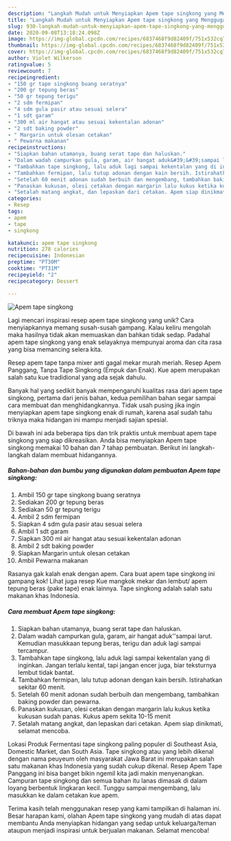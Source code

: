 ```yaml
---
description: "Langkah Mudah untuk Menyiapkan Apem tape singkong yang Menggugah Selera"
title: "Langkah Mudah untuk Menyiapkan Apem tape singkong yang Menggugah Selera"
slug: 930-langkah-mudah-untuk-menyiapkan-apem-tape-singkong-yang-menggugah-selera
date: 2020-09-08T13:18:24.098Z
image: https://img-global.cpcdn.com/recipes/6837468f9d82409f/751x532cq70/apem-tape-singkong-foto-resep-utama.jpg
thumbnail: https://img-global.cpcdn.com/recipes/6837468f9d82409f/751x532cq70/apem-tape-singkong-foto-resep-utama.jpg
cover: https://img-global.cpcdn.com/recipes/6837468f9d82409f/751x532cq70/apem-tape-singkong-foto-resep-utama.jpg
author: Violet Wilkerson
ratingvalue: 5
reviewcount: 7
recipeingredient:
- "150 gr tape singkong buang seratnya"
- "200 gr tepung beras"
- "50 gr tepung terigu"
- "2 sdm fermipan"
- "4 sdm gula pasir atau sesuai selera"
- "1 sdt garam"
- "300 ml air hangat atau sesuai kekentalan adonan"
- "2 sdt baking powder"
- " Margarin untuk olesan cetakan"
- " Pewarna makanan"
recipeinstructions:
- "Siapkan bahan utamanya, buang serat tape dan haluskan."
- "Dalam wadah campurkan gula, garam, air hangat aduk&#39;&#39;sampai larut. Kemudian masukkaan tepung beras, terigu dan aduk lagi sampai tercampur."
- "Tambahkan tape singkong, lalu aduk lagi sampai kekentalan yang di inginkan. Jangan terlalu kental, tapi jangan encer juga, biar teksturnya lembut tidak bantat."
- "Tambahkan fermipan, lalu tutup adonan dengan kain bersih. Istirahatkan sekitar 60 menit."
- "Setelah 60 menit adonan sudah berbuih dan mengembang, tambahkan baking powder dan pewarna."
- "Panaskan kukusan, olesi cetakan dengan margarin lalu kukus ketika kukusan sudah panas. Kukus apem sekita 10-15 menit"
- "Setalah matang angkat, dan lepaskan dari cetakan. Apem siap dinikmati, selamat mencoba."
categories:
- Resep
tags:
- apem
- tape
- singkong

katakunci: apem tape singkong 
nutrition: 278 calories
recipecuisine: Indonesian
preptime: "PT30M"
cooktime: "PT31M"
recipeyield: "2"
recipecategory: Dessert

---
```



![Apem tape singkong](https://img-global.cpcdn.com/recipes/6837468f9d82409f/751x532cq70/apem-tape-singkong-foto-resep-utama.jpg)

Lagi mencari inspirasi resep apem tape singkong yang unik? Cara menyiapkannya memang susah-susah gampang. Kalau keliru mengolah maka hasilnya tidak akan memuaskan dan bahkan tidak sedap. Padahal apem tape singkong yang enak selayaknya mempunyai aroma dan cita rasa yang bisa memancing selera kita.

Resep apem tape tanpa mixer anti gagal mekar murah meriah. Resep Apem Panggang, Tanpa Tape Singkong (Empuk dan Enak). Kue apem merupakan salah satu kue tradidional yang ada sejak dahulu.

Banyak hal yang sedikit banyak mempengaruhi kualitas rasa dari apem tape singkong, pertama dari jenis bahan, kedua pemilihan bahan segar sampai cara membuat dan menghidangkannya. Tidak usah pusing jika ingin menyiapkan apem tape singkong enak di rumah, karena asal sudah tahu triknya maka hidangan ini mampu menjadi sajian spesial.


Di bawah ini ada beberapa tips dan trik praktis untuk membuat apem tape singkong yang siap dikreasikan. Anda bisa menyiapkan Apem tape singkong memakai 10 bahan dan 7 tahap pembuatan. Berikut ini langkah-langkah dalam membuat hidangannya.

<!--inarticleads1-->

##### Bahan-bahan dan bumbu yang digunakan dalam pembuatan Apem tape singkong:

1. Ambil 150 gr tape singkong buang seratnya
1. Sediakan 200 gr tepung beras
1. Sediakan 50 gr tepung terigu
1. Ambil 2 sdm fermipan
1. Siapkan 4 sdm gula pasir atau sesuai selera
1. Ambil 1 sdt garam
1. Siapkan 300 ml air hangat atau sesuai kekentalan adonan
1. Ambil 2 sdt baking powder
1. Siapkan  Margarin untuk olesan cetakan
1. Ambil  Pewarna makanan


Rasanya gak kalah enak dengan apem. Cara buat apem tape singkong ini gampang kok! Lihat juga resep Kue mangkok mekar dan lembut/ apem tepung beras (pake tape) enak lainnya. Tape singkong adalah salah satu makanan khas Indonesia. 

<!--inarticleads2-->

##### Cara membuat Apem tape singkong:

1. Siapkan bahan utamanya, buang serat tape dan haluskan.
1. Dalam wadah campurkan gula, garam, air hangat aduk&#39;&#39;sampai larut. Kemudian masukkaan tepung beras, terigu dan aduk lagi sampai tercampur.
1. Tambahkan tape singkong, lalu aduk lagi sampai kekentalan yang di inginkan. Jangan terlalu kental, tapi jangan encer juga, biar teksturnya lembut tidak bantat.
1. Tambahkan fermipan, lalu tutup adonan dengan kain bersih. Istirahatkan sekitar 60 menit.
1. Setelah 60 menit adonan sudah berbuih dan mengembang, tambahkan baking powder dan pewarna.
1. Panaskan kukusan, olesi cetakan dengan margarin lalu kukus ketika kukusan sudah panas. Kukus apem sekita 10-15 menit
1. Setalah matang angkat, dan lepaskan dari cetakan. Apem siap dinikmati, selamat mencoba.


Lokasi Produk Fermentasi tape singkong paling populer di Southeast Asia, Domestic Market, dan South Asia. Tape singkong atau yang lebih dikenal dengan nama peuyeum oleh masyarakat Jawa Barat ini merupakan salah satu makanan khas Indonesia yang sudah cukup dikenal. Resep Apem Tape Panggang ini bisa banget bikin ngemil kita jadi makin menyenangkan. Campuran tape singkong dan semua bahan itu lanas dimasak di dalam loyang berbentuk lingkaran kecil. Tunggu sampai mengembang, lalu masukkan ke dalam cetakan kue apem. 

Terima kasih telah menggunakan resep yang kami tampilkan di halaman ini. Besar harapan kami, olahan Apem tape singkong yang mudah di atas dapat membantu Anda menyiapkan hidangan yang sedap untuk keluarga/teman ataupun menjadi inspirasi untuk berjualan makanan. Selamat mencoba!
